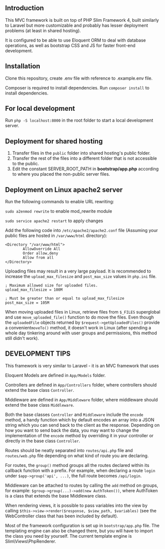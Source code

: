 ## Introduction
This MVC framework is built on top of PHP Slim Framework 4, built similarly to Laravel but more customizable and probably has lesser deployment problems (at least in shared hosting).

It is configured to be able to use Eloquent ORM to deal with database operations, as well as bootstrap CSS and JS for faster front-end development.

## Installation
Clone this repository, create .env file with reference to .example.env file.

Composer is required to install dependencies. Run `composer install` to install dependencies.

## For local development
Run `php -S localhost:8000` in the root folder to start a local development server.

## Deployment for shared hosting
1. Transfer files in the `public` folder into shared hosting's public folder.
2. Transfer the rest of the files into a different folder that is not accessible to the public.
3. Edit the constant SERVER_ROOT_PATH in **bootstrap/app.php** according to where you placed the non-public server files.

## Deployment on Linux apache2 server
Run the following commands to enable URL rewriting:

`sudo a2enmod rewrite` to enable mod_rewrite module

`sudo service apache2 restart` to apply changes

Add the following code into `/etc/apache2/apache2.conf` file (Assuming your public files are hosted in `/var/www/html` directory):

```
<Directory "/var/www/html">
        AllowOverride All
        Order allow,deny
        Allow from all
</Directory>
```

Uploading files may result in a very large payload. It is recommended to increase the `upload_max_filesize` and `post_max_size` values in `php.ini` file.

```
; Maximum allowed size for uploaded files.
upload_max_filesize = 100M

; Must be greater than or equal to upload_max_filesize
post_max_size = 105M
```

When moving uploaded files in Linux, retrieve files from `$_FILES` superglobal and use `move_uploaded_file()` function to do move the files. Even though the `uploadedFile` objects returned by `$request->getUploadedFiles()` provide a convenient`moveTo()` method, it doesn't work in Linux (after spending a whole day tinkering around with user groups and permissions, this method still didn't work).

## DEVELOPMENT TIPS
This framework is very similar to Laravel - it is an MVC framework that uses 

Eloquent Models are defined in `App/Models` folder.

Controllers are defined in `App/Controllers` folder, where controllers should extend the base class `Controller`.

Middleware are defined in `App/Middleware` folder, where middleware should extend the base class `Middleware`.

Both the base classes `Controller` and `Middleware` include the `encode` method, a handy function which by default encodes an array into a JSON string which you can send back to the client as the response. Depending on how you want to send back the data, you may want to change the implementation of the `encode` method by overriding it in your controller or directly in the base class `Controller`.

Routes should be neatly separated into `routes/api.php` file and `routes/web.php` file depending on what kind of route you are declaring.

For routes, the `group()` method groups all the routes declared within its callback function with a prefix. For example, when declaring a route `login` under `$app->group('api', ...)`, the full route becomes `/api/login`.

Middleware can be attached to routes by calling the `add` method on groups, for example: `$group->group(...)->add(new AuthToken())`, where AuthToken is a class that extends the base Middleware class.

When rendering views, it is possible to pass variables into the view by calling `$this->view->render($response, $view_path, $variables)` (see the WebController class that has been included by default).

Most of the framework configuration is set up in `bootstrap/app.php` file. The templating engine can also be changed there, but you will have to import the class you need by yourself. The current template engine is Slim\Views\PhpRenderer.